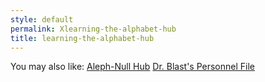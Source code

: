 ```yaml
---
style: default
permalink: Xlearning-the-alphabet-hub
title: learning-the-alphabet-hub
---
```

You may also like:
[Aleph-Null Hub](http://scp-wiki.net/aleph-null-hub)
[Dr. Blast's Personnel File](http://scp-wiki.net/dr-blast-s-personnel-file)